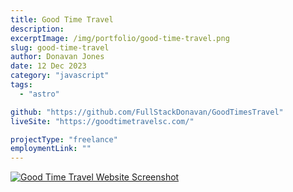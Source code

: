 ```yaml
---
title: Good Time Travel
description:
excerptImage: /img/portfolio/good-time-travel.png
slug: good-time-travel
author: Donavan Jones
date: 12 Dec 2023
category: "javascript"
tags:
  - "astro"

github: "https://github.com/FullStackDonavan/GoodTimesTravel"
liveSite: "https://goodtimetravelsc.com/"

projectType: "freelance"
employmentLink: ""
---
```


<a href="https://goodtimetravelsc.com/" target="_blank" rel="noopener noreferrer">
  <img src="/img/portfolio/good-time-travel-full.png" alt="Good Time Travel Website Screenshot" />
</a>

